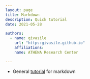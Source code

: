 ```yaml
---
layout: page
title: Markdown
description: Quick tutorial
date: 2021-05-28

authors:
  - name: givasile
    url: "https:givasile.github.io"
    affiliations:
    name: ATHENA Research Center

---
```


* General [tutorial](https://about.gitlab.com/handbook/markdown-guide/) for markdown
